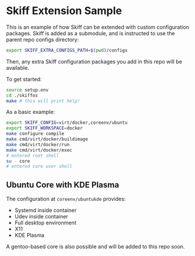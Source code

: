 # Skiff Extension Sample

This is an example of how Skiff can be extended with custom configuration
packages. Skiff is added as a submodule, and is instructed to use the parent
repo configs directory:

```sh
export SKIFF_EXTRA_CONFIGS_PATH=$(pwd)/configs
```

Then, any extra Skiff configuration packages you add in this repo will be available.

To get started:

```sh
source setup.env
cd ./skiffos
make # this will print help!
```

As a basic example:

```sh
export SKIFF_CONFIG=virt/docker,coreenv/ubuntu
export SKIFF_WORKSPACE=docker
make configure compile
make cmd/virt/docker/buildimage
make cmd/virt/docker/run
make cmd/virt/docker/exec
# entered root shell
su - core
# entered core user shell
```

## Ubuntu Core with KDE Plasma

The configuration at `coreenv/ubuntukde` provides:

 - Systemd inside container
 - Udev inside container
 - Full desktop environment
 - X11
 - KDE Plasma

A gentoo-based core is also possible and will be added to this repo soon.
